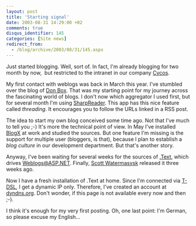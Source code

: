 ```yaml
---
layout: post
title: 'Starting signal'
date: 2003-08-31 14:29:00 +02
comments: true
disqus_identifier: 145
categories: [Site news]
redirect_from:
  - /blog/archive/2003/08/31/145.aspx
---
```


Just started blogging. Well, sort of. In fact, I'm already blogging for two month by now,  but restricted to the intranet in our company [Cycos](http://www.cycos.com/).

My first contact with weblogs was back in March this year. I've stumbled over the blog of [Don Box](http://www.gotdotnet.com/team/dbox/). That was my starting point for my journey across the fascinating world of blogs. I don't now which aggregator I used first, but for several month I'm using [SharpReader](http://www.sharpreader.net/). This app has this nice feature called *threading*. It encourages you to follow the URLs linked in a RSS post.

The idea to start my own blog conceived some time ago. Not that I've much to tell you ;-) It's more the technical point of view. In May I've installed [BlogX](http://www.gotdotnet.com/Community/Workspaces/Workspace.aspx?id=ddc98753-6559-489b-a533-57034790a93a) at work and studied the sources. But one feature I'm missing is the support for multiple user (bloggers, is that), because I plan to establish a *blog culture* in our development department. But that's another story.

Anyway, I've been waiting for several weeks for the sources of [.Text](http://www.gotdotnet.com/Community/Workspaces/workspace.aspx?id=e99fccb3-1a8c-42b5-90ee-348f6b77c407), which drives <Weblogs@ASP.NET>. Finally, [Scott Watermasysk](http://scottwater.com/blog/) released it three weeks ago.

Now I have a fresh installation of .Text at home. Since I'm connected via [T-DSL](http://www.t-dsl.com/), I get a dynamic IP only. Therefore, I've created an account at [dyndns.org](http://dyndns.org/). Don't wonder, if this page is not available every now and then ;-).

I think it's enough for my very first posting. Oh, one last point: I'm German, so please excuse my English...

